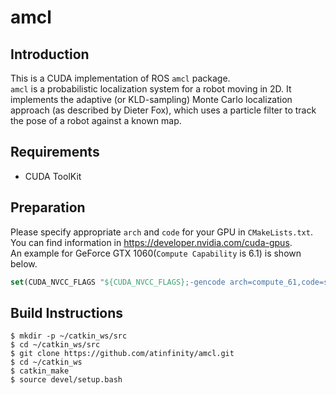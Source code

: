 # amcl

## Introduction
This is a CUDA implementation of ROS `amcl` package.  
`amcl` is a probabilistic localization system for a robot moving in 2D. It implements the adaptive (or KLD-sampling) Monte Carlo localization approach (as described by Dieter Fox), which uses a particle filter to track the pose of a robot against a known map.

## Requirements
* CUDA ToolKit

## Preparation
Please specify appropriate `arch` and `code` for your GPU in `CMakeLists.txt`.  
You can find information in <https://developer.nvidia.com/cuda-gpus>.  
An example for GeForce GTX 1060(`Compute Capability` is 6.1) is shown below.

```cmake
set(CUDA_NVCC_FLAGS "${CUDA_NVCC_FLAGS};-gencode arch=compute_61,code=sm_61")
```

## Build Instructions
```shell
$ mkdir -p ~/catkin_ws/src
$ cd ~/catkin_ws/src
$ git clone https://github.com/atinfinity/amcl.git
$ cd ~/catkin_ws
$ catkin_make
$ source devel/setup.bash
```
